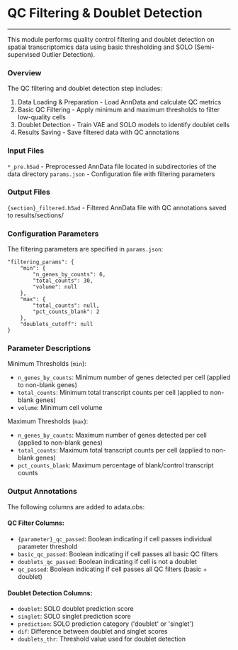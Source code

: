 # QC Filtering & Doublet Detection
---
This module performs quality control filtering and doublet detection on spatial transcriptomics data using basic thresholding and SOLO (Semi-supervised Outlier Detection).

### Overview
The QC filtering and doublet detection step includes:

1. Data Loading & Preparation - Load AnnData and calculate QC metrics
2. Basic QC Filtering - Apply minimum and maximum thresholds to filter low-quality cells
3. Doublet Detection - Train VAE and SOLO models to identify doublet cells
4. Results Saving - Save filtered data with QC annotations

### Input Files
`*_pre.h5ad` - Preprocessed AnnData file located in subdirectories of the data directory
`params.json` - Configuration file with filtering parameters

### Output Files
`{section}_filtered.h5ad` - Filtered AnnData file with QC annotations saved to results/sections/

### Configuration Parameters
The filtering parameters are specified in `params.json`:

    "filtering_params": {
        "min": {
            "n_genes_by_counts": 6,
            "total_counts": 30,
            "volume": null
        },
        "max": {
            "total_counts": null,
            "pct_counts_blank": 2
        },
        "doublets_cutoff": null
    }

### Parameter Descriptions
Minimum Thresholds (`min`):

- `n_genes_by_counts`: Minimum number of genes detected per cell (applied to non-blank genes)
- `total_counts`: Minimum total transcript counts per cell (applied to non-blank genes)
- `volume`: Minimum cell volume

Maximum Thresholds (`max`):

- `n_genes_by_counts`: Maximum number of genes detected per cell (applied to non-blank genes)
- `total_counts`: Maximum total transcript counts per cell (applied to non-blank genes)
- `pct_counts_blank`: Maximum percentage of blank/control transcript counts

### Output Annotations
The following columns are added to adata.obs:

#### QC Filter Columns:

- `{parameter}_qc_passed`: Boolean indicating if cell passes individual parameter threshold
- `basic_qc_passed`: Boolean indicating if cell passes all basic QC filters
- `doublets_qc_passed`: Boolean indicating if cell is not a doublet
- `qc_passed`: Boolean indicating if cell passes all QC filters (basic + doublet)

#### Doublet Detection Columns:

- `doublet`: SOLO doublet prediction score
- `singlet`: SOLO singlet prediction score
- `prediction`: SOLO prediction category ('doublet' or 'singlet')
- `dif`: Difference between doublet and singlet scores
- `doublets_thr`: Threshold value used for doublet detection
